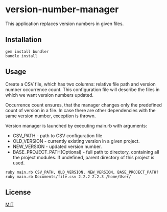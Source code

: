 # version-number-manager
This application replaces version numbers in given files.

## Installation

```
gem install bundler
bundle install
```

## Usage
Create a CSV file, which has two columns: relative file path and version number occurrence count.
This configuration file will describe the files in which we want version numbers updated.

Occurrence count ensures, that the manager changes only the predefined count of version in a file. 
In case there are other dependencies with the same version number, exception is thrown.

Version manager is launched by executing main.rb with arguments:

* CSV_PATH - path to CSV configuration file
* OLD_VERSION - currently existing version in a given project. 
* NEW_VERSION - updated version number.
* BASE_PROJECT_PATH(Optional) - full path to directory, containing all the project modules. If undefined, parent directory of this project is used.

```
ruby main.rb CSV_PATH, OLD_VERSION, NEW_VERSION, BASE_PROJECT_PATH?
ruby main.rb Documents/file.csv 2.2.2 2.2.3 /home/User/
```
## License
[MIT](https://choosealicense.com/licenses/mit/)